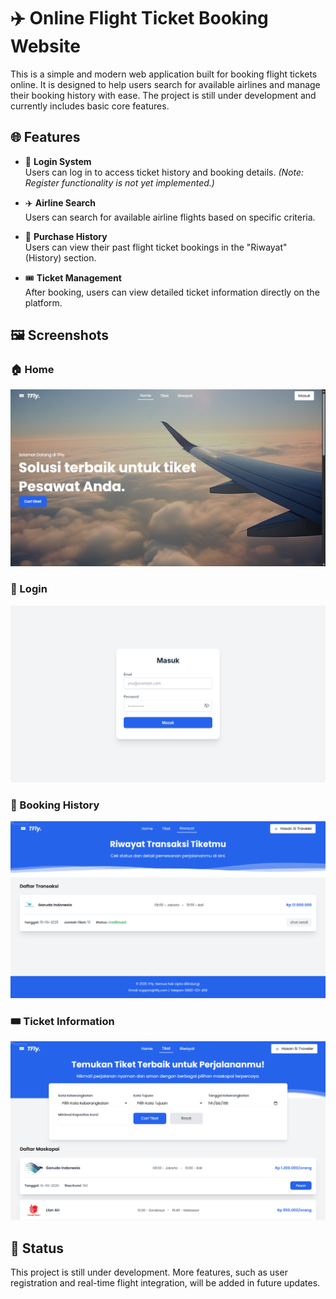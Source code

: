 # ✈️ Online Flight Ticket Booking Website

This is a simple and modern web application built for booking flight tickets online. It is designed to help users search for available airlines and manage their booking history with ease. The project is still under development and currently includes basic core features.

## 🌐 Features

- 🔐 **Login System**  
  Users can log in to access ticket history and booking details. *(Note: Register functionality is not yet implemented.)*

- ✈️ **Airline Search**  
  Users can search for available airline flights based on specific criteria.

- 📜 **Purchase History**  
  Users can view their past flight ticket bookings in the "Riwayat" (History) section.

- 🎟️ **Ticket Management**  
  After booking, users can view detailed ticket information directly on the platform.

## 🖼️ Screenshots

### 🏠 Home
![Home](./picture/beranda.png)

### 🔐 Login
![Login](./picture/login.png)

### 📜 Booking History
![Riwayat](./picture/riwayat.png)

### 🎟️ Ticket Information
![Tiket](./picture/tiket.png)

## 🚧 Status

This project is still under development. More features, such as user registration and real-time flight integration, will be added in future updates.
